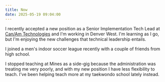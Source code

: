 ```yaml
---
title: Now
date: 2025-05-19 09:04:00
---
```


I recently accepted a new position as a Senior Implementation Tech Lead at
[Can/Am Technologies](https://canamtechnologies.com/) and I'm working in Denver
West. I'm learning as I go, but I'm enjoying the new challenges that technical
leadership entails.

I joined a men's indoor soccer league recently with a couple of friends from
high school.

I stopped teaching at Mines as a side-gig because the administration was
treating me very poorly, and with my new position I have less flexibility to
teach. I've been helping teach more at my taekwondo school lately instead.